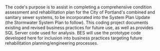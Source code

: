 The code's purpose is to assist in completing a comprehensive condition assessment and rehabilitation plan for the City of Portland's combined and sanitary sewer systems, to be incorporated into the System Plan Update (the Stormwater System Plan to follow). This coding project documents existing and revised business practices for future use, as well as provides SQL Server code used for analysis.  BES will use the prototype code developed here for inclusion into business practices targeting future rehabilitation planning/engineering processes.